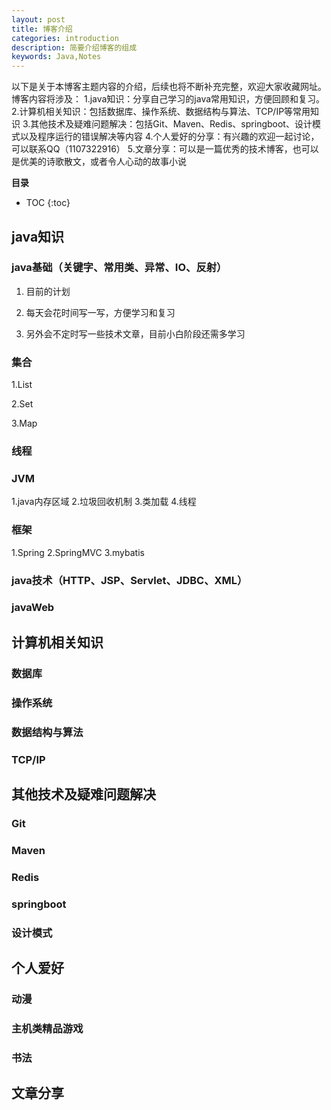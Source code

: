 ```yaml
---
layout: post
title: 博客介绍
categories: introduction
description: 简要介绍博客的组成
keywords: Java,Notes
---
```


以下是关于本博客主题内容的介绍，后续也将不断补充完整，欢迎大家收藏网址。
博客内容将涉及：
1.java知识：分享自己学习的java常用知识，方便回顾和复习。
2.计算机相关知识：包括数据库、操作系统、数据结构与算法、TCP/IP等常用知识
3.其他技术及疑难问题解决：包括Git、Maven、Redis、springboot、设计模式以及程序运行的错误解决等内容
4.个人爱好的分享：有兴趣的欢迎一起讨论，可以联系QQ（1107322916）
5.文章分享：可以是一篇优秀的技术博客，也可以是优美的诗歌散文，或者令人心动的故事小说

**目录**

* TOC
{:toc}

## java知识

### java基础（关键字、常用类、异常、IO、反射）

1. 目前的计划

2. 每天会花时间写一写，方便学习和复习

3. 另外会不定时写一些技术文章，目前小白阶段还需多学习

### 集合

1.List

2.Set

3.Map


### 线程


### JVM
1.java内存区域
2.垃圾回收机制
3.类加载
4.线程

### 框架
1.Spring
2.SpringMVC
3.mybatis

### java技术（HTTP、JSP、Servlet、JDBC、XML）

### javaWeb


## 计算机相关知识

### 数据库

### 操作系统

### 数据结构与算法


### TCP/IP



## 其他技术及疑难问题解决

### Git

### Maven

### Redis

### springboot

### 设计模式


## 个人爱好

### 动漫

### 主机类精品游戏

### 书法

## 文章分享



